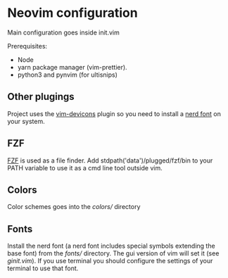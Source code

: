 # Neovim configuration

Main configuration goes inside init.vim

Prerequisites: 
- Node
- yarn package manager (vim-prettier).
- python3 and pynvim (for ultisnips)

## Other plugings

Project uses the [vim-devicons](https://github.com/ryanoasis/vim-devicons) plugin so you need to install a [nerd font](https://github.com/ryanoasis/nerd-fonts#font-patcher) on your system.

## FZF

[FZF](https://github.com/junegunn/fzf.vim) is used as a file finder. Add stdpath('data')/plugged/fzf/bin to your PATH variable to use it as a cmd line tool outside vim. 


## Colors
Color schemes goes into the _colors/_ directory

## Fonts

Install the nerd font (a nerd font includes special symbols extending the base font) from the _fonts/_ directory. The gui version of vim will set it (see _ginit.vim_). If you use terminal you should configure the settings of your terminal to use that font.
